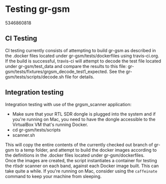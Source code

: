 # Testing gr-gsm
5346860818
## CI Testing

CI testing currently consists of attempting to build gr-gsm as described in the .docker files located under gr-gsm/tests/dockerfiles using travis-ci.org.  If the build is successful, travis-ci will attempt to decode the test file located under gr-gsm/test_data and compare the results to this file: gr-gsm/tests/fixtures/grgsm_decode_test1_expected.  See the gr-gsm/tests/scripts/decode.sh file for details.

## Integration testing

Integration testing with use of the grgsm_scanner application:
* Make sure that your RTL SDR dongle is plugged into the system and if you're running on Mac, you need to have the dongle accessible to the VirtualBox VM that's running Docker.
* cd gr-gsm/tests/scripts
* scanner.sh

This will copy the entire contents of the currently checked out branch of gr-gsm to a temp folder, and attempt to build the docker images according to the definitions in the .docker files located under gr-gsm/dockerfiles.  
Once the images are created, the script instantiates a container for testing the rtlsdr scanner on each band, against each Docker image built.  This can take quite a while.  If you're running on Mac, consider using the ```caffeinate``` command to keep your machine from sleeping.

